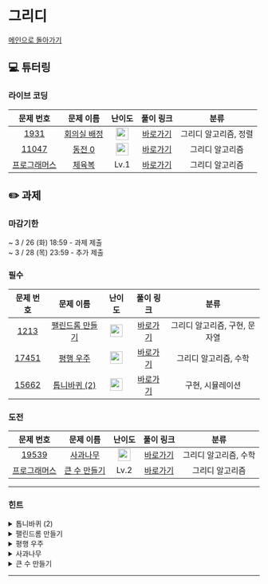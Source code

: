 # 그리디
[메인으로 돌아가기](https://github.com/Altu-Bitu-6/Notice) 
## 💻 튜터링 
### 라이브 코딩
| 문제 번호 | 문제 이름 | 난이도 | 풀이 링크 | 분류 |
| :-: | :-: | :-: | :-: | :-: |
| [1931](https://www.acmicpc.net/problem/1931) | [회의실 배정](https://www.acmicpc.net/problem/1931) | <img height="25px" width="25px" src="https://static.solved.ac/tier_small/10.svg"/> | [바로가기](https://github.com/Altu-Bitu-6/Notice/blob/main/06_그리디/라이브코딩/1931.cpp) | 그리디 알고리즘, 정렬 |
| [11047](https://www.acmicpc.net/problem/11047) | [동전 0](https://www.acmicpc.net/problem/11047) | <img height="25px" width="25px" src="https://static.solved.ac/tier_small/7.svg"/> | [바로가기](https://github.com/Altu-Bitu-6/Notice/blob/main/06_그리디/라이브코딩/11047.cpp) | 그리디 알고리즘 |
| [프로그래머스](https://school.programmers.co.kr/learn/courses/30/lessons/42862) | [체육복](https://school.programmers.co.kr/learn/courses/30/lessons/42862) | Lv.1 | [바로가기](https://github.com/Altu-Bitu-6/Notice/blob/main/06_그리디/라이브코딩/체육복.cpp) | 그리디 알고리즘 |
## ✏️ 과제 
### 마감기한
~ 3 / 26 (화) 18:59 - 과제 제출 </br>
~ 3 / 28 (목) 23:59 - 추가 제출 </br>
### 필수
| 문제 번호 | 문제 이름 | 난이도 | 풀이 링크 | 분류 |
| :-: | :-: | :-: | :-: | :-: |
| [1213](https://www.acmicpc.net/problem/1213) | [팰린드롬 만들기](https://www.acmicpc.net/problem/1213) | <img height="25px" width="25px" src="https://static.solved.ac/tier_small/8.svg"/> | [바로가기](https://github.com/Altu-Bitu-6/Notice/blob/main/06_그리디/필수/1213.cpp) | 그리디 알고리즘, 구현, 문자열 |
| [17451](https://www.acmicpc.net/problem/17451) | [평행 우주](https://www.acmicpc.net/problem/17451) | <img height="25px" width="25px" src="https://static.solved.ac/tier_small/8.svg"/> | [바로가기](https://github.com/Altu-Bitu-6/Notice/blob/main/06_그리디/필수/17451.cpp) | 그리디 알고리즘, 수학 |
| [15662](https://www.acmicpc.net/problem/15662) | [톱니바퀴 (2)](https://www.acmicpc.net/problem/15662) | <img height="25px" width="25px" src="https://static.solved.ac/tier_small/11.svg"/> | [바로가기](https://github.com/Altu-Bitu-6/Notice/blob/main/06_그리디/필수/15662.cpp) | 구현, 시뮬레이션 |
### 도전
| 문제 번호 | 문제 이름 | 난이도 | 풀이 링크 | 분류 |
| :-: | :-: | :-: | :-: | :-: |
| [19539](https://www.acmicpc.net/problem/19539) | [사과나무](https://www.acmicpc.net/problem/19539) | <img height="25px" width="25px" src="https://static.solved.ac/tier_small/11.svg"/> | [바로가기](https://github.com/Altu-Bitu-6/Notice/blob/main/06_그리디/도전/19539.cpp) | 그리디 알고리즘, 수학 |
| [프로그래머스](https://school.programmers.co.kr/learn/courses/30/lessons/42883) | [큰 수 만들기](https://school.programmers.co.kr/learn/courses/30/lessons/42883) | Lv.2 | [바로가기](https://github.com/Altu-Bitu-6/Notice/blob/main/06_그리디/도전/큰_수_만들기.cpp) | 그리디 알고리즘 |
---
 ### 힌트
<details><summary>톱니바퀴 (2)</summary><div markdown="1">&nbsp;&nbsp;&nbsp;&nbsp;톱니바퀴가 돌아가는 것에는 순서가 있는게 아닙니다!(한 톱니바퀴가 돌아가고 이후 다른 톱니바퀴의 극을 보지 않는다는 뜻) 이점에 유의해서 문제를 풀어보세요.</div></details>
<details><summary>팰린드롬 만들기</summary><div markdown="1">&nbsp;&nbsp;&nbsp;&nbsp;어떤 조건을 만족하면 팰린드롬을 만들 수 있을까요?</div></details>
<details><summary>평행 우주</summary><div markdown="1">&nbsp;&nbsp;&nbsp;&nbsp;문제의 조건을 천천히 확인해봅시다! 어떻게 계산하면 올려야 하는 속도의 최솟값을 구할 수 있을까요? 자료형의 범위에 주의하세요!</div></details>
<details><summary>사과나무</summary><div markdown="1">&nbsp;&nbsp;&nbsp;&nbsp;골드라고 겁먹지 말아요:) 나무가 자라는 높이의 수학적인 성질을 이용하면 어렵지 않은 문제입니다!</div></details>
<details><summary>큰 수 만들기</summary><div markdown="1">&nbsp;&nbsp;&nbsp;&nbsp;앞에 있는 숫자를 버리지 않고 뒤에 있는 숫자를 버리는 조건이 무엇일까요?</div></details>

---